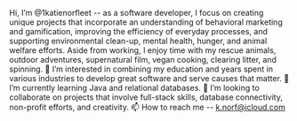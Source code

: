 Hi, I’m @1katienorfleet -- as a software developer, I focus on creating unique projects that incorporate an understanding of behavioral marketing and gamification, improving the efficiency of everyday processes, and supporting environmental clean-up, mental health, hunger, and animal welfare efforts. Aside from working, I enjoy time with my rescue animals, outdoor adventures, supernatural film, vegan cooking, clearing litter, and spinning.
👀 I’m interested in combining my education and years spent in various industries to develop great software and serve causes that matter.
🌱 I’m currently learning Java and relational databases.
💞️ I’m looking to collaborate on projects that involve full-stack skills, database connectivity, non-profit efforts, and creativity.
📫 How to reach me -- k.norf@icloud.com
